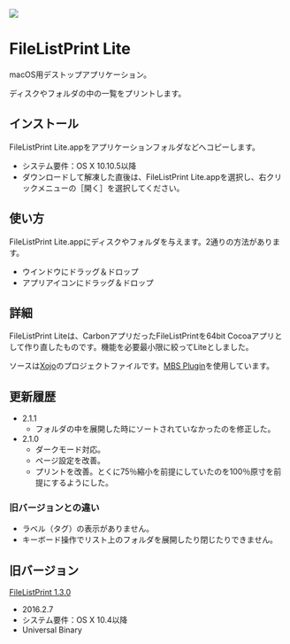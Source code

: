 ![](https://i.imgur.com/HG2oFy4.png)


# FileListPrint Lite
macOS用デストップアプリケーション。

ディスクやフォルダの中の一覧をプリントします。

## インストール
FileListPrint Lite.appをアプリケーションフォルダなどへコピーします。
* システム要件：OS X 10.10.5以降
* ダウンロードして解凍した直後は、FileListPrint Lite.appを選択し、右クリックメニューの［開く］を選択してください。

## 使い方
FileListPrint Lite.appにディスクやフォルダを与えます。2通りの方法があります。
* ウインドウにドラッグ＆ドロップ
* アプリアイコンにドラッグ＆ドロップ

## 詳細
FileListPrint Liteは、CarbonアプリだったFileListPrintを64bit Cocoaアプリとして作り直したものです。機能を必要最小限に絞ってLiteとしました。

ソースは[Xojo](https://www.xojo.com/)のプロジェクトファイルです。[MBS Plugin](https://www.monkeybreadsoftware.de/xojo/)を使用しています。

## 更新履歴
* 2.1.1
	* フォルダの中を展開した時にソートされていなかったのを修正した。
* 2.1.0
	* ダークモード対応。
	* ページ設定を改善。
	* プリントを改善。とくに75％縮小を前提にしていたのを100％原寸を前提にするようにした。

### 旧バージョンとの違い
* ラベル（タグ）の表示がありません。
* キーボード操作でリスト上のフォルダを展開したり閉じたりできません。

## 旧バージョン
[FileListPrint 1.3.0](https://tama-san.com/filelistprint/)
* 2016.2.7
* システム要件：OS X 10.4以降
* Universal Binary